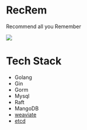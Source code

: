 # RecRem

Recommend all you Remember

![](https://s2.loli.net/2024/05/14/JxO4E2eaZ7tNRBF.png)

# Tech Stack

- Golang
- Gin
- Gorm
- Mysql
- Raft
- MangoDB
- [weaviate](https://github.com/weaviate/weaviate?tab=readme-ov-file)
- [etcd](https://github.com/etcd-io/etcd)